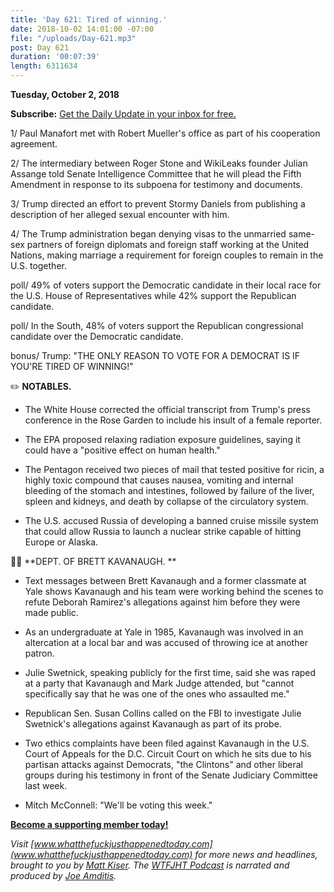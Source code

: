 ```yaml
---
title: 'Day 621: Tired of winning.'
date: 2018-10-02 14:01:00 -07:00
file: "/uploads/Day-621.mp3"
post: Day 621
duration: '00:07:39'
length: 6311634
---
```


**Tuesday, October 2, 2018**

**Subscribe:** [Get the Daily Update in your inbox for free. ](https://whatthefuckjusthappenedtoday.com/subscribe/)

1/ Paul Manafort met with Robert Mueller's office as part of his cooperation agreement.

2/ The intermediary between Roger Stone and WikiLeaks founder Julian Assange told Senate Intelligence Committee that he will plead the Fifth Amendment in response to its subpoena for testimony and documents.

3/ Trump directed an effort to prevent Stormy Daniels from publishing a description of her alleged sexual encounter with him.

4/ The Trump administration began denying visas to the unmarried same-sex partners of foreign diplomats and foreign staff working at the United Nations, making marriage a requirement for foreign couples to remain in the U.S. together.

poll/ 49% of voters support the Democratic candidate in their local race for the U.S. House of Representatives while 42% support the Republican candidate.

poll/ In the South, 48% of voters support the Republican congressional candidate over the Democratic candidate.

bonus/ Trump: "THE ONLY REASON TO VOTE FOR A DEMOCRAT IS IF YOU'RE TIRED OF WINNING!"

✏️ **NOTABLES.**

* The White House corrected the official transcript from Trump's press conference in the Rose Garden to include his insult of a female reporter.

* The EPA proposed relaxing radiation exposure guidelines, saying it could have a "positive effect on human health."

* The Pentagon received two pieces of mail that tested positive for ricin, a highly toxic compound that causes nausea, vomiting and internal bleeding of the stomach and intestines, followed by failure of the liver, spleen and kidneys, and death by collapse of the circulatory system.

* The U.S. accused Russia of developing a banned cruise missile system that could allow Russia to launch a nuclear strike capable of hitting Europe or Alaska.

👨‍⚖️ **DEPT. OF BRETT KAVANAUGH. **

* Text messages between Brett Kavanaugh and a former classmate at Yale shows Kavanaugh and his team were working behind the scenes to refute Deborah Ramirez's allegations against him before they were made public.

* As an undergraduate at Yale in 1985, Kavanaugh was involved in an altercation at a local bar and was accused of throwing ice at another patron.

* Julie Swetnick, speaking publicly for the first time, said she was raped at a party that Kavanaugh and Mark Judge attended, but "cannot specifically say that he was one of the ones who assaulted me."

* Republican Sen. Susan Collins called on the FBI to investigate Julie Swetnick's allegations against Kavanaugh as part of its probe.

* Two ethics complaints have been filed against Kavanaugh in the U.S. Court of Appeals for the D.C. Circuit Court on which he sits due to his partisan attacks against Democrats, "the Clintons" and other liberal groups during his testimony in front of the Senate Judiciary Committee last week.

* Mitch McConnell: "We'll be voting this week."

**[Become a supporting member today!](https://whatthefuckjusthappenedtoday.com/membership/?utm_source=2017\+Donors&utm_campaign=8dccd905d9-&utm_medium=email&utm_term=0_3bd36f654c-8dccd905d9-169730397)**

*Visit [www.whatthefuckjusthappenedtoday.com](www.whatthefuckjusthappenedtoday.com) for more news and headlines, brought to you by [Matt Kiser](https://twitter.com/Matt_Kiser). The [WTFJHT Podcast](https://whatthefuckjusthappenedtoday.com/podcasts/) is narrated and produced by [Joe Amditis](https://twitter.com/jsamditis).*